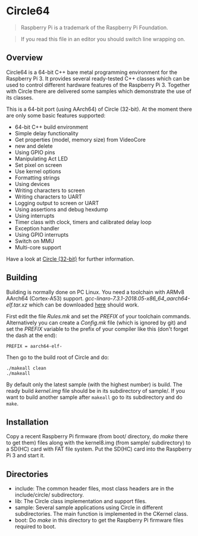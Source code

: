 Circle64
========

> Raspberry Pi is a trademark of the Raspberry Pi Foundation.

> If you read this file in an editor you should switch line wrapping on.

Overview
--------

Circle64 is a 64-bit C++ bare metal programming environment for the Raspberry Pi 3. It provides several ready-tested C++ classes which can be used to control different hardware features of the Raspberry Pi 3. Together with Circle there are delivered some samples which demonstrate the use of its classes.

This is a 64-bit port (using AArch64) of Circle (32-bit). At the moment there are only some basic features supported:

* 64-bit C++ build environment
* Simple delay functionality
* Get properties (model, memory size) from VideoCore
* new and delete
* Using GPIO pins
* Manipulating Act LED
* Set pixel on screen
* Use kernel options
* Formatting strings
* Using devices
* Writing characters to screen
* Writing characters to UART
* Logging output to screen or UART
* Using assertions and debug hexdump
* Using interrupts
* Timer class with clock, timers and calibrated delay loop
* Exception handler
* Using GPIO interrupts
* Switch on MMU
* Multi-core support

Have a look at [Circle (32-bit)](https://github.com/rsta2/circle) for further information.

Building
--------

Building is normally done on PC Linux. You need a toolchain with ARMv8 AArch64 (Cortex-A53) support. *gcc-linaro-7.3.1-2018.05-x86_64_aarch64-elf.tar.xz* which can be downloaded [here](https://releases.linaro.org/components/toolchain/binaries/latest-7/aarch64-elf/) should work.

First edit the file *Rules.mk* and set the *PREFIX* of your toolchain commands. Alternatively you can create a *Config.mk* file (which is ignored by git) and set the *PREFIX* variable to the prefix of your compiler like this (don't forget the dash at the end):

`PREFIX = aarch64-elf-`

Then go to the build root of Circle and do:

`./makeall clean`  
`./makeall`

By default only the latest sample (with the highest number) is build. The ready build *kernel.img* file should be in its subdirectory of sample/. If you want to build another sample after `makeall` go to its subdirectory and do `make`.

Installation
------------

Copy a recent Raspberry Pi firmware (from boot/ directory, do *make* there to get them) files along with the kernel8.img (from sample/ subdirectory) to a SD(HC) card with FAT file system. Put the SD(HC) card into the Raspberry Pi 3 and start it.

Directories
-----------

* include: The common header files, most class headers are in the include/circle/ subdirectory.
* lib: The Circle class implementation and support files.
* sample: Several sample applications using Circle in different subdirectories. The main function is implemented in the CKernel class.
* boot: Do *make* in this directory to get the Raspberry Pi firmware files required to boot.
